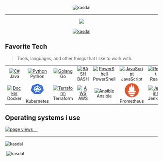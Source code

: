 
<p align="center"> <img src="https://komarev.com/ghpvc/?username=kasdal&label=Profile%20views&color=0e75b6&style=flat" alt="kasdal" /> </p>
<hr>
<p align="center">
  <img src="https://res.cloudinary.com/dmepo58r1/image/upload/v1631811629/banner_knrb6i.png">
</p>

<p align="center"> <a href="https://github.com/ryo-ma/github-profile-trophy"><img src="https://github-profile-trophy.vercel.app/?username=kasdal" alt="kasdal" /></a> </p>
<h2 align="left" id="macropower-tech">Favorite Tech</h2>

> Tools, languages, and other things that I like to work with.

<table>
  <tr>
    <td align="center" width="96">
      <a href="#macropower-tech">
        <img src="https://res.cloudinary.com/dmepo58r1/image/upload/v1631781017/java-logo_rrdcdc.jpg" width="48" height="48" alt="C#" />
      </a>
      <br>Java
    </td>
    <td align="center" width="96">
      <a href="#macropower-tech">
        <img src="https://res.cloudinary.com/dmepo58r1/image/upload/v1631781127/2000px-Python-logo-notext.svg__knnilz.png" width="48" height="48" alt="Python" />
      </a>
      <br>Python
    </td>
    <td align="center" width="96">
      <a href="#macropower-tech">
        <img src="https://res.cloudinary.com/dmepo58r1/image/upload/v1631781256/1_i2skbfmDsHayHhqPfwt6pA_ebx1yg.png" width="48" height="48" alt="Golang" />
      </a>
      <br>Go
    </td>
    <td align="center" width="96">
      <a href="#macropower-tech">
        <img src="https://res.cloudinary.com/dmepo58r1/image/upload/v1631781329/communityIcon_xagsn9nsaih61_owiefo.png" width="48" height="48" alt="BASH" />
      </a>
      <br>BASH
    </td>
    <td align="center" width="96">
      <a href="#macropower-tech">
        <img src="https://raw.githubusercontent.com/PowerShell/PowerShell/master/assets/ps_black_128.svg" width="48" height="48" alt="PowerShell" />
      </a>
      <br>PowerShell
    </td>
    <td align="center" width="96">
      <a href="#macropower-tech">
        <img src="https://res.cloudinary.com/dmepo58r1/image/upload/v1631782677/kisspng-javascript-logo-html-comment-blog-5ae63c22d40699.0773573515250381148685_qcyoxz.jpg" width="48" height="48" alt="JavaScript" />
      </a>
      <br>JavaScript
    </td>
    <td align="center" width="96">
      <a href="#macropower-tech" >
        <img src="https://res.cloudinary.com/dmepo58r1/image/upload/v1631783239/png-transparent-react-javascript-library-github-backbone-logo-symmetry-native_hqyrwe.png" width="48" height="48" alt="React" />
      </a>
      <br>React
    </td>
    <td align="center" width="96">
      <a href="#macropower-tech">
        <img src="https://res.cloudinary.com/dmepo58r1/image/upload/v1631783383/72-728896_contact-us-get-a-quote-html-css-icon_wpgmwb.jpg" width="48" height="48" alt="HTML5" />
      </a>
      <br>HTML5
    </td>
    <td align="center" width="96">
      <a href="#macropower-tech">
        <img src="https://res.cloudinary.com/dmepo58r1/image/upload/v1631807541/png-clipart-vagrant-logo-hashicorp-graphics-brand-vagrant-blue-angle_qmfty6.png" width="48" height="48" alt="Vagrant" />
      </a>
      <br>Vagrant
    </td>
  </tr>
  <tr>
    <td align="center" width="96"> 
      <a href="#macropower-tech" >
        <img src="https://res.cloudinary.com/dmepo58r1/image/upload/v1631781446/1_lUNmBw_oyS2ADWqZs4DLOA_ugbx7k.png" width="48" height="48" alt="Docker" />
      </a>
      <br>Docker
    </td>
    <td align="center" width="96">
      <a href="#macropower-tech" >
        <img src="https://raw.githubusercontent.com/cncf/artwork/master/projects/kubernetes/icon/color/kubernetes-icon-color.svg" width="48" height="48" alt="Kubernetes" />
      </a>
      <br>Kubernetes
    </td>
    <td align="center"  width="96">
      <a href="#macropower-tech">
        <img src="https://res.cloudinary.com/dmepo58r1/image/upload/v1631781612/og-image-8b3e4f7d-blog-aspect-ratio_tzrpwu.png" width="48" height="48" alt="Terraform" />
      </a>
      <br>Terraform
    </td>
    <td align="center"  width="96">
      <a href="#macropower-tech">
        <img src="https://res.cloudinary.com/dmepo58r1/image/upload/v1631781868/876681-middle_mbwbjs.png" width="48" height="48" alt="AWS" />
      </a>
      <br>AWS
    </td>
    <td align="center" width="96">
      <a href="#macropower-tech">
        <img src="https://res.cloudinary.com/dmepo58r1/image/upload/v1631782947/png-clipart-ansible-devops-toolchain-software-deployment-triangle-logo-beta-angle-text_gqivmb.png" width="48" height="48" alt="Ansible" />
      </a>
      <br>Ansible
    </td>
        <td align="center" width="96">
      <a href="#macropower-tech" >
        <img src="https://github.com/cncf/artwork/blob/master/projects/prometheus/icon/color/prometheus-icon-color.svg" width="48" height="48" alt="Prometheus" />
      </a>
      <br>Prometheus
    </td>
    <td align="center" width="96">
      <a href="#macropower-tech" >
        <img src="https://res.cloudinary.com/dmepo58r1/image/upload/v1631782260/jenkins-logo-11609365847mufysaivph_a690cg.png" width="48" height="48" alt="Jenkins" />
      </a>
      <br>Jenkins
    </td>
    <td align="center"  width="96">
      <a href="#macropower-tech">
        <img src="https://res.cloudinary.com/dmepo58r1/image/upload/v1631781955/png-clipart-mysql-database-graphics-microsoft-access-logo-blue-web-design-thumbnail_be0mcj.png" width="48" height="48" alt="MySQL" />
      </a>
      <br>MySQL
    </td>
    <td align="center" width="96">
      <a href="#macropower-tech" >
        <img src="https://res.cloudinary.com/dmepo58r1/image/upload/v1631782191/kisspng-mongodb-document-oriented-database-nosql-openshift-web-app-development-servcie-in-dehradun-5ca1b8cb8a0f32.3708278115541024755655_eb38fs.jpg" width="48" height="48" alt="Mongo" />
      </a>
      <br>Mongo
    </td>
  </tr>
</table>
<h2 align="left" id="macropower-tech">Operating systems i use</h2>

<p align="left">
  <a href="https://github.com/MacroPower/MacroPower">
    <img src="https://img.shields.io/badge/Linux-FCC624?style=for-the-badge&logo=linux&logoColor=black" alt="page views" />
  </a>
  <a href="https://macropower.readthedocs.io/en/latest">
    <img alt="" src="https://img.shields.io/badge/Kali-268BEE?style=for-the-badge&logo=kalilinux&logoColor=white">
  </a>
  <a href="https://stackoverflow.com/users/4868262">
    <img alt="" src="https://img.shields.io/badge/Windows-0078D6?style=for-the-badge&logo=windows&logoColor=white">
  </a>
  <a href="https://reddit.com/u/macropower">
    <img alt="" src="https://img.shields.io/badge/Android-3DDC84?style=for-the-badge&logo=android&logoColor=white">
  </a>
  <a href="https://github.com/MacroPower?tab=followers">
    <img alt="" src="https://img.shields.io/badge/iOS-000000?style=for-the-badge&logo=ios&logoColor=white">
  </a>
  <a href="https://img.shields.io/badge/mac%20os-000000?style=for-the-badge&logo=macos&logoColor=F0F0F0">
  </a>
</p>
<hr>

<p><img align="center" src="https://github-readme-streak-stats.herokuapp.com/?user=kasdal&" width = 350 alt="kasdal" /></p>
<p>&nbsp;<img align="center" src="https://github-readme-stats.vercel.app/api?username=kasdal&show_icons=true&locale=en" alt="kasdal" /></p>

<!--
**Kasdal/kasdal** is a ✨ _special_ ✨ repository because its `README.md` (this file) appears on your GitHub profile.

Here are some ideas to get you started:

- 🔭 I’m currently working on ...
- 🌱 I’m currently learning ...
- 👯 I’m looking to collaborate on ...
- 🤔 I’m looking for help with ...
- 💬 Ask me about ...
- 📫 How to reach me: ...
- 😄 Pronouns: ...
- ⚡ Fun fact: ...
-->
